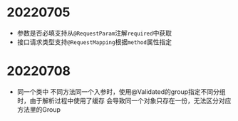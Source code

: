 # 20220705

- 参数是否必填支持从`@RequestParam`注解`required`中获取
- 接口请求类型支持`@RequestMapping`根据`method`属性指定

# 20220708

- 同一个类中 不同方法同一个入参时，使用@Validated的group指定不同分组时，由于解析过程中使用了缓存  会导致同一个对象只存在一份，无法区分对应方法里的Group
